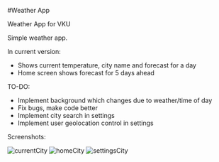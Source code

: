 #Weather App

Weather App for VKU

Simple weather app.

In current version:
 * Shows current temperature, city name and forecast for a day
 * Home screen shows forecast for 5 days ahead
 
TO-DO:
  * Implement background which changes due to weather/time of day
  * Fix bugs, make code better
  * Implement city search in settings
  * Implement user geolocation control in settings
  
  
Screenshots:

![currentCity](/../master/screenshot1.png?=160x284)
![homeCity](/../master/screenshot2.png?=160x284)
![settingsCity](/../master/screenshot3.png?=160x284)
